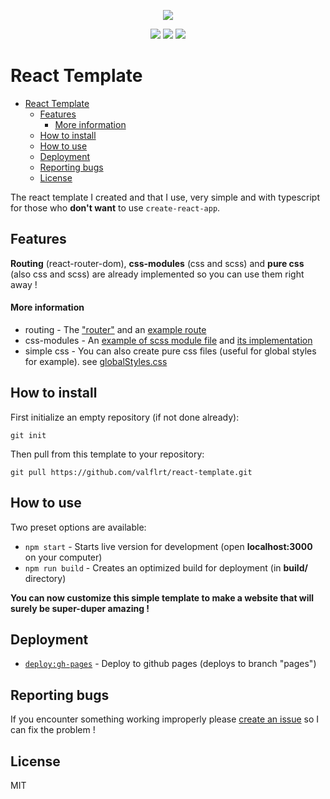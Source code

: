 <p align="center">
  <img src="https://cdn.discordapp.com/attachments/947485534194909224/967710993037807656/icon-128.png" />
  <p align="center">
    <a href="https://github.com/valflrt/react-template/actions/workflows/build.yml"><img src="https://img.shields.io/github/workflow/status/valflrt/react-template/build" /></a> <a href="https://react-template.valflrt.dev"><img src="https://img.shields.io/github/deployments/valflrt/react-template/github-pages?label=example%20deployment" /></a> <a href="https://github.com/valflrt/react-template/blob/master/LICENSE"><img src="https://img.shields.io/github/license/valflrt/react-template" /></a>
  </p>
</p>

# React Template

- [React Template](#react-template)
  - [Features](#features)
      - [More information](#more-information)
  - [How to install](#how-to-install)
  - [How to use](#how-to-use)
  - [Deployment](#deployment)
  - [Reporting bugs](#reporting-bugs)
  - [License](#license)

The react template I created and that I use, very simple and with typescript for those who **don't want** to use `create-react-app`.

## Features

**Routing** (react-router-dom), **css-modules** (css and scss) and **pure css** (also css and scss) are already implemented so you can use them right away !

#### More information

- routing - The ["router"](src/router/Router.tsx) and an [example route](src/routes/Main.tsx)
- css-modules - An [example of scss module file](src/layout/Layout.module.scss) and [its implementation](src/layout/Layout.tsx)
- simple css - You can also create pure css files (useful for global styles for example). see [globalStyles.css](src/globalStyles.css)

## How to install

First initialize an empty repository (if not done already):

```
git init
```

Then pull from this template to your repository:

```
git pull https://github.com/valflrt/react-template.git
```

## How to use

Two preset options are available:

- `npm start` - Starts live version for development (open **localhost:3000** on your computer)
- `npm run build` - Creates an optimized build for deployment (in **build/** directory)

**You can now customize this simple template to make a website that will surely be super-duper amazing !**

## Deployment

- [`deploy:gh-pages`](https://github.com/valflrt/react-template/blob/master/package.json#L7) - Deploy to github pages (deploys to branch "pages")

## Reporting bugs

If you encounter something working improperly please [create an issue](https://github.com/valflrt/react-template/issues/new) so I can fix the problem !

## License

MIT
